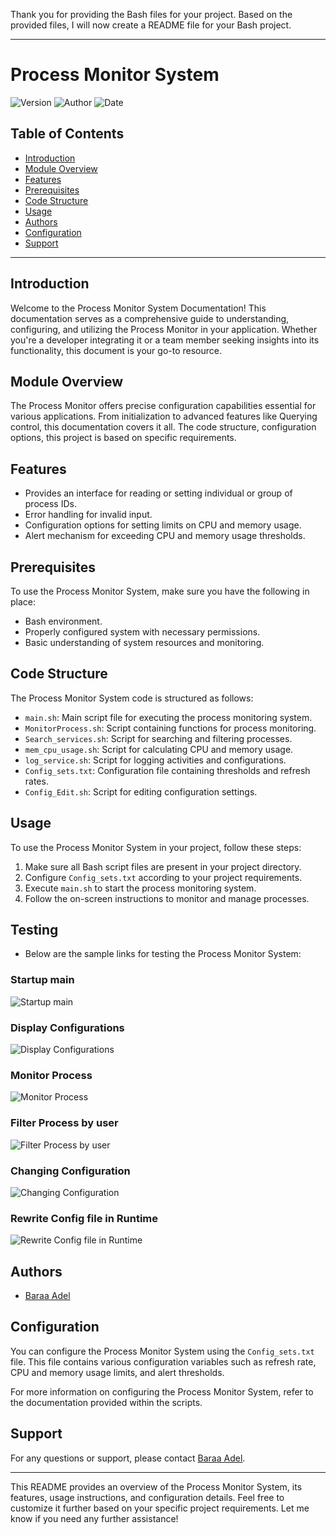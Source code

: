 Thank you for providing the Bash files for your project. Based on the provided files, I will now create a README file for your Bash project.

---

# Process Monitor System

![Version](https://img.shields.io/badge/Version-1-brightgreen)
![Author](https://img.shields.io/badge/Authors-Baraa%20Adel-blue)
![Date](https://img.shields.io/badge/Date-5%20March%202024-orange)

## Table of Contents

- [Introduction](#introduction)
- [Module Overview](#module-overview)
- [Features](#features)
- [Prerequisites](#prerequisites)
- [Code Structure](#code-structure)
- [Usage](#usage)
- [Authors](#authors)
- [Configuration](#configuration)
- [Support](#support)

---

## Introduction

Welcome to the Process Monitor System Documentation! This documentation serves as a comprehensive guide to understanding, configuring, and utilizing the Process Monitor in your application. Whether you're a developer integrating it or a team member seeking insights into its functionality, this document is your go-to resource.

## Module Overview

The Process Monitor offers precise configuration capabilities essential for various applications. From initialization to advanced features like Querying control, this documentation covers it all. The code structure, configuration options, this project is based on specific requirements.

## Features

- Provides an interface for reading or setting individual or group of process IDs.
- Error handling for invalid input.
- Configuration options for setting limits on CPU and memory usage.
- Alert mechanism for exceeding CPU and memory usage thresholds.

## Prerequisites

To use the Process Monitor System, make sure you have the following in place:
- Bash environment.
- Properly configured system with necessary permissions.
- Basic understanding of system resources and monitoring.

## Code Structure

The Process Monitor System code is structured as follows:
- `main.sh`: Main script file for executing the process monitoring system.
- `MonitorProcess.sh`: Script containing functions for process monitoring.
- `Search_services.sh`: Script for searching and filtering processes.
- `mem_cpu_usage.sh`: Script for calculating CPU and memory usage.
- `log_service.sh`: Script for logging activities and configurations.
- `Config_sets.txt`: Configuration file containing thresholds and refresh rates.
- `Config_Edit.sh`: Script for editing configuration settings.

## Usage

To use the Process Monitor System in your project, follow these steps:
1. Make sure all Bash script files are present in your project directory.
2. Configure `Config_sets.txt` according to your project requirements.
3. Execute `main.sh` to start the process monitoring system.
4. Follow the on-screen instructions to monitor and manage processes.


## Testing

- Below are the sample links for testing the Process Monitor System:

### Startup main

![Startup main](https://drive.google.com/uc?export=view&id=1uP5vAgP8nzEirU9ds9dKwTlFdplQzmVd)

### Display Configurations

![Display Configurations](https://drive.google.com/uc?export=view&id=1BFw_x59DHa0Uta_12MFJ8GCTe-d85hxg)

### Monitor Process

![Monitor Process](https://drive.google.com/uc?export=view&id=1hxGZ2_9zrIoPN4fqHPIaNMOGLzn1caPd)

### Filter Process by user

![Filter Process by user](https://drive.google.com/uc?export=view&id=1zs0aVjDggNNyn2SpwWzAmeIqT2iQV2yA)

### Changing Configuration

![Changing Configuration](https://drive.google.com/uc?export=view&id=1UkmZn1UvFUBpFhS8ZuscVbAgC4CgyBeg)


### Rewrite Config file in Runtime

![Rewrite Config file in Runtime](https://drive.google.com/uc?export=view&id=1wf0cB1nsbTFAiwl4bKARKt-zJPObP9qD)


## Authors

- [Baraa Adel](https://www.github.com/kayedhom)

## Configuration

You can configure the Process Monitor System using the `Config_sets.txt` file. This file contains various configuration variables such as refresh rate, CPU and memory usage limits, and alert thresholds.

For more information on configuring the Process Monitor System, refer to the documentation provided within the scripts.

## Support

For any questions or support, please contact [Baraa Adel](mailto:braaadel78@gmail.com).

---

This README provides an overview of the Process Monitor System, its features, usage instructions, and configuration details. Feel free to customize it further based on your specific project requirements. Let me know if you need any further assistance!
